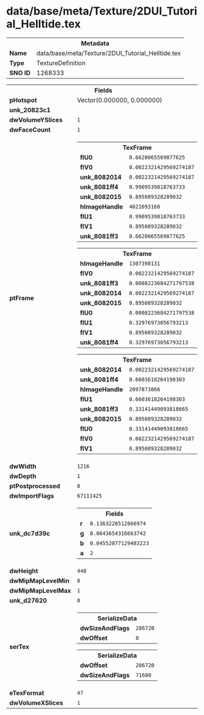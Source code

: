 <h1>data/base/meta/Texture/2DUI_Tutorial_Helltide.tex</h1><table><tr><th colspan="100%">Metadata</th></tr><tr><td><b>Name</b></td><td>data/base/meta/Texture/2DUI_Tutorial_Helltide.tex</td></tr><tr><td><b>Type</b></td><td>TextureDefinition</td></tr><tr><td><b>SNO ID</b></td><td>1268333</td></tr></table>

<table><tr><th colspan="100%">Fields</th></tr><tr><td><b>pHotspot</b></td><td>Vector(0.000000, 0.000000)</td></tr><tr><td><b>unk_20823c1</b></td><td></td></tr><tr><td><b>dwVolumeYSlices</b></td><td><code>1</code></td></tr><tr><td><b>dwFaceCount</b></td><td><code>1</code></td></tr><tr><td><b>ptFrame</b></td><td><table><tr><th colspan="100%">TexFrame</th></tr><tr><td><b>flU0</b></td><td><code>0.6620065569877625</code></td></tr><tr><td><b>flV0</b></td><td><code>0.0022321429569274187</code></td></tr><tr><td><b>unk_8082014</b></td><td><code>0.0022321429569274187</code></td></tr><tr><td><b>unk_8081ff4</b></td><td><code>0.9909539818763733</code></td></tr><tr><td><b>unk_8082015</b></td><td><code>0.895089328289032</code></td></tr><tr><td><b>hImageHandle</b></td><td><code>4021693160</code></td></tr><tr><td><b>flU1</b></td><td><code>0.9909539818763733</code></td></tr><tr><td><b>flV1</b></td><td><code>0.895089328289032</code></td></tr><tr><td><b>unk_8081ff3</b></td><td><code>0.6620065569877625</code></td></tr></table>


<table><tr><th colspan="100%">TexFrame</th></tr><tr><td><b>hImageHandle</b></td><td><code>1307398131</code></td></tr><tr><td><b>flV0</b></td><td><code>0.0022321429569274187</code></td></tr><tr><td><b>unk_8081ff3</b></td><td><code>0.0008223684271797538</code></td></tr><tr><td><b>unk_8082014</b></td><td><code>0.0022321429569274187</code></td></tr><tr><td><b>unk_8082015</b></td><td><code>0.895089328289032</code></td></tr><tr><td><b>flU0</b></td><td><code>0.0008223684271797538</code></td></tr><tr><td><b>flU1</b></td><td><code>0.32976973056793213</code></td></tr><tr><td><b>flV1</b></td><td><code>0.895089328289032</code></td></tr><tr><td><b>unk_8081ff4</b></td><td><code>0.32976973056793213</code></td></tr></table>


<table><tr><th colspan="100%">TexFrame</th></tr><tr><td><b>unk_8082014</b></td><td><code>0.0022321429569274187</code></td></tr><tr><td><b>unk_8081ff4</b></td><td><code>0.6603618264198303</code></td></tr><tr><td><b>hImageHandle</b></td><td><code>2097873866</code></td></tr><tr><td><b>flU1</b></td><td><code>0.6603618264198303</code></td></tr><tr><td><b>unk_8081ff3</b></td><td><code>0.33141449093818665</code></td></tr><tr><td><b>unk_8082015</b></td><td><code>0.895089328289032</code></td></tr><tr><td><b>flU0</b></td><td><code>0.33141449093818665</code></td></tr><tr><td><b>flV0</b></td><td><code>0.0022321429569274187</code></td></tr><tr><td><b>flV1</b></td><td><code>0.895089328289032</code></td></tr></table>


</td></tr><tr><td><b>dwWidth</b></td><td><code>1216</code></td></tr><tr><td><b>dwDepth</b></td><td><code>1</code></td></tr><tr><td><b>ptPostprocessed</b></td><td><code>0</code></td></tr><tr><td><b>dwImportFlags</b></td><td><code>67111425</code></td></tr><tr><td><b>unk_dc7d39c</b></td><td><table><tr><th colspan="100%">Fields</th></tr><tr><td><b>r</b></td><td><code>0.1363220512866974</code></td></tr><tr><td><b>g</b></td><td><code>0.0643654316663742</code></td></tr><tr><td><b>b</b></td><td><code>0.04552077129483223</code></td></tr><tr><td><b>a</b></td><td><code>2</code></td></tr></table>

</td></tr><tr><td><b>dwHeight</b></td><td><code>448</code></td></tr><tr><td><b>dwMipMapLevelMin</b></td><td><code>0</code></td></tr><tr><td><b>dwMipMapLevelMax</b></td><td><code>1</code></td></tr><tr><td><b>unk_d27620</b></td><td><code>0</code></td></tr><tr><td><b>serTex</b></td><td><table><tr><th colspan="100%">SerializeData</th></tr><tr><td><b>dwSizeAndFlags</b></td><td><code>286720</code></td></tr><tr><td><b>dwOffset</b></td><td><code>0</code></td></tr></table>


<table><tr><th colspan="100%">SerializeData</th></tr><tr><td><b>dwOffset</b></td><td><code>286720</code></td></tr><tr><td><b>dwSizeAndFlags</b></td><td><code>71680</code></td></tr></table>


</td></tr><tr><td><b>eTexFormat</b></td><td><code>47</code></td></tr><tr><td><b>dwVolumeXSlices</b></td><td><code>1</code></td></tr></table>

